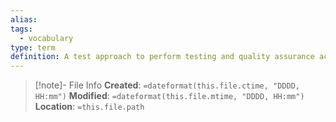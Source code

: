 ```yaml
---
alias: 
tags:
  - vocabulary
type: term
definition: A test approach to perform testing and quality assurance activities as early as possible in the software development lifecycle.
---
```

> [!note]- File Info
> **Created**:  `=dateformat(this.file.ctime, "DDDD, HH:mm")`
> **Modified**: `=dateformat(this.file.mtime, "DDDD, HH:mm")` 
> **Location**: `=this.file.path`